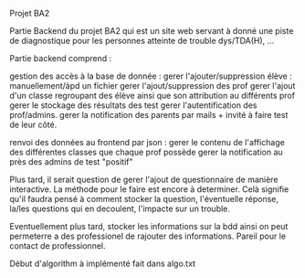 Projet BA2

Partie Backend du projet BA2 qui est un site web servant à donné une piste de diagnostique pour les personnes atteinte de trouble dys/TDA(H), ...

Partie backend comprend :

gestion des accès à la base de donnée :
    gerer l'ajouter/suppression élève : manuellement/àpd un fichier
    gerer l'ajout/suppression des prof
    gerer l'ajout d'un classe regroupant des élève ainsi que son attribution au différents prof
    gerer le stockage des résultats des test
    gerer l'autentification des prof/admins.
    gerer la notification des parents par mails + invité à faire test de leur côté.

renvoi des données au frontend par json :
    gerer le contenu de l'affichage des différentes classes que chaque prof possède
    gerer la notification au près des admins de test "positif"
    

Plus tard, il serait question de gerer l'ajout de questionnaire de manière interactive.
La méthode pour le faire est encore à determiner. Celà signifie qu'il faudra pensé à comment stocker la question, l'éventuelle réponse, la/les questions qui en decoulent, l'impacte sur un trouble.

Eventuellement plus tard, stocker les informations sur la bdd ainsi on peut permeterre a des professionel de rajouter des informations. Pareil pour le contact de professionnel.

Début d'algorithm à implémenté fait dans algo.txt